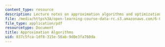 ```yaml
---
content_type: resource
description: Lecture notes on approximation algorithms and optimization problems.
file: /media/https%3A/open-learning-course-data-rc.s3.amazonaws.com/6-854j-advanced-algorithms-fall-2008/837c5fca1df8315e56ab9d0e3fa760da_notes_approx.pdf
file_type: application/pdf
resourcetype: Document
title: Approximation Algorithms
uid: 837c5fca-1df8-315e-56ab-9d0e3fa760da
---
```

